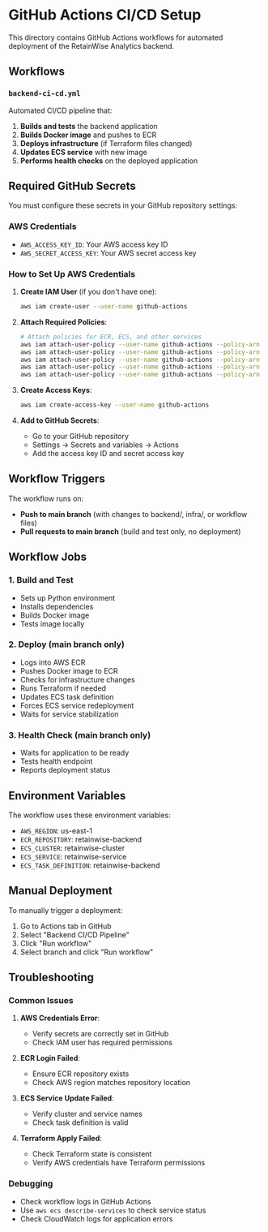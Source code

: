 # GitHub Actions CI/CD Setup

This directory contains GitHub Actions workflows for automated deployment of the RetainWise Analytics backend.

## Workflows

### `backend-ci-cd.yml`

Automated CI/CD pipeline that:
1. **Builds and tests** the backend application
2. **Builds Docker image** and pushes to ECR
3. **Deploys infrastructure** (if Terraform files changed)
4. **Updates ECS service** with new image
5. **Performs health checks** on the deployed application

## Required GitHub Secrets

You must configure these secrets in your GitHub repository settings:

### AWS Credentials
- `AWS_ACCESS_KEY_ID`: Your AWS access key ID
- `AWS_SECRET_ACCESS_KEY`: Your AWS secret access key

### How to Set Up AWS Credentials

1. **Create IAM User** (if you don't have one):
   ```bash
   aws iam create-user --user-name github-actions
   ```

2. **Attach Required Policies**:
   ```bash
   # Attach policies for ECR, ECS, and other services
   aws iam attach-user-policy --user-name github-actions --policy-arn arn:aws:iam::aws:policy/AmazonEC2ContainerRegistryPowerUser
   aws iam attach-user-policy --user-name github-actions --policy-arn arn:aws:iam::aws:policy/AmazonECS-FullAccess
   aws iam attach-user-policy --user-name github-actions --policy-arn arn:aws:iam::aws:policy/AmazonS3FullAccess
   aws iam attach-user-policy --user-name github-actions --policy-arn arn:aws:iam::aws:policy/AmazonRDSFullAccess
   aws iam attach-user-policy --user-name github-actions --policy-arn arn:aws:iam::aws:policy/CloudWatchLogsFullAccess
   ```

3. **Create Access Keys**:
   ```bash
   aws iam create-access-key --user-name github-actions
   ```

4. **Add to GitHub Secrets**:
   - Go to your GitHub repository
   - Settings → Secrets and variables → Actions
   - Add the access key ID and secret access key

## Workflow Triggers

The workflow runs on:
- **Push to main branch** (with changes to backend/, infra/, or workflow files)
- **Pull requests to main branch** (build and test only, no deployment)

## Workflow Jobs

### 1. Build and Test
- Sets up Python environment
- Installs dependencies
- Builds Docker image
- Tests image locally

### 2. Deploy (main branch only)
- Logs into AWS ECR
- Pushes Docker image to ECR
- Checks for infrastructure changes
- Runs Terraform if needed
- Updates ECS task definition
- Forces ECS service redeployment
- Waits for service stabilization

### 3. Health Check (main branch only)
- Waits for application to be ready
- Tests health endpoint
- Reports deployment status

## Environment Variables

The workflow uses these environment variables:
- `AWS_REGION`: us-east-1
- `ECR_REPOSITORY`: retainwise-backend
- `ECS_CLUSTER`: retainwise-cluster
- `ECS_SERVICE`: retainwise-service
- `ECS_TASK_DEFINITION`: retainwise-backend

## Manual Deployment

To manually trigger a deployment:
1. Go to Actions tab in GitHub
2. Select "Backend CI/CD Pipeline"
3. Click "Run workflow"
4. Select branch and click "Run workflow"

## Troubleshooting

### Common Issues

1. **AWS Credentials Error**:
   - Verify secrets are correctly set in GitHub
   - Check IAM user has required permissions

2. **ECR Login Failed**:
   - Ensure ECR repository exists
   - Check AWS region matches repository location

3. **ECS Service Update Failed**:
   - Verify cluster and service names
   - Check task definition is valid

4. **Terraform Apply Failed**:
   - Check Terraform state is consistent
   - Verify AWS credentials have Terraform permissions

### Debugging

- Check workflow logs in GitHub Actions
- Use `aws ecs describe-services` to check service status
- Check CloudWatch logs for application errors 